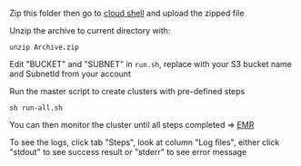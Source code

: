 Zip this folder then go to [cloud shell](console.aws.amazon.com/cloudshell) and upload the zipped file

Unzip the archive to current directory with:
```shell
unzip Archive.zip
```

Edit "BUCKET" and "SUBNET" in `run.sh`, replace with your S3 bucket name and SubnetId from your account

Run the master script to create clusters with pre-defined steps
```shell
sh run-all.sh
```

You can then monitor the cluster until all steps completed => [EMR](console.aws.amazon.com/emr)

To see the logs, click tab "Steps", look at column "Log files", either click "stdout" to see success result or "stderr" to see error message
